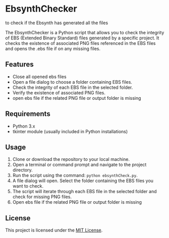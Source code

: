 # EbsynthChecker
to check if the Ebsynth has generated all the files

The EbsynthChecker is a Python script that allows you to check the integrity of EBS (Extended Binary Standard) files generated by a specific project. It checks the existence of associated PNG files referenced in the EBS files and opens the .ebs file if on any missing files.

## Features

- Close all opened ebs files
- Open a file dialog to choose a folder containing EBS files.
- Check the integrity of each EBS file in the selected folder.
- Verify the existence of associated PNG files.
- open ebs file if the related PNG file or output folder is missing


## Requirements

- Python 3.x
- tkinter module (usually included in Python installations)

## Usage

1. Clone or download the repository to your local machine.
2. Open a terminal or command prompt and navigate to the project directory.
3. Run the script using the command: `python ebsynthCheck.py`.
4. A file dialog will open. Select the folder containing the EBS files you want to check.
5. The script will iterate through each EBS file in the selected folder and check for missing PNG files.
6. Open ebs file if the related PNG file or output folder is missing

## License

This project is licensed under the [MIT License](LICENSE).

